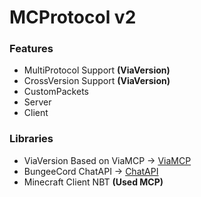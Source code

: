 # MCProtocol v2

### Features
- MultiProtocol Support **(ViaVersion)**
- CrossVersion Support **(ViaVersion)**
- CustomPackets
- Server
- Client

### Libraries
- ViaVersion Based on ViaMCP -> [ViaMCP](https://github.com/LaVache-FR/ViaMCP "ViaMCP")
- BungeeCord ChatAPI -> [ChatAPI](https://github.com/SpigotMC/BungeeCord/tree/master/chat)
- Minecraft Client NBT **(Used MCP)**
